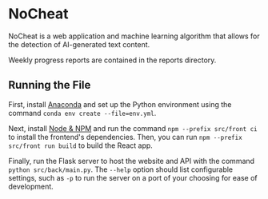 # NoCheat
NoCheat is a web application and machine learning algorithm that allows for the detection of AI-generated text content. 

Weekly progress reports are contained in the reports directory.

## Running the File

First, install [Anaconda](https://www.anaconda.com/download) and set up the Python environment using the command `conda env create --file=env.yml`.

Next, install [Node & NPM](https://docs.npmjs.com/cli/v9/configuring-npm/install) and run the command `npm --prefix src/front ci` to install the frontend's dependencies. Then, you can run `npm --prefix src/front run build` to build the React app.

Finally, run the Flask server to host the website and API with the command `python src/back/main.py`. The `--help` option should list configurable settings, such as `-p` to run the server on a  port of your choosing for ease of development.
